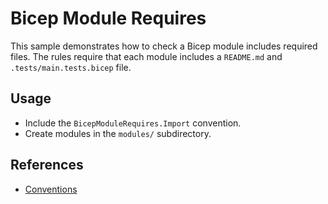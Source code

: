 # Bicep Module Requires

This sample demonstrates how to check a Bicep module includes required files.
The rules require that each module includes a `README.md` and `.tests/main.tests.bicep` file.

## Usage

- Include the `BicepModuleRequires.Import` convention.
- Create modules in the `modules/` subdirectory.

## References

- [Conventions](https://microsoft.github.io/PSRule/v2/concepts/PSRule/en-US/about_PSRule_Conventions/#including-with-options)
